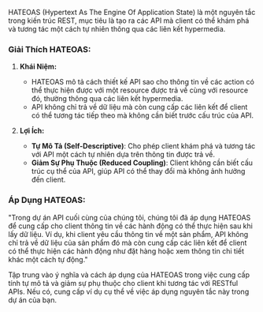 HATEOAS (Hypertext As The Engine Of Application State) là một nguyên tắc trong kiến trúc REST, mục tiêu là tạo ra các API mà client có thể khám phá và tương tác một cách tự nhiên thông qua các liên kết hypermedia.

### Giải Thích HATEOAS:

1. **Khái Niệm:**

   - HATEOAS mô tả cách thiết kế API sao cho thông tin về các action có thể thực hiện được với một resource được trả về cùng với resource đó, thường thông qua các liên kết hypermedia.
   - API không chỉ trả về dữ liệu mà còn cung cấp các liên kết để client có thể tương tác tiếp theo mà không cần biết trước cấu trúc của API.

2. **Lợi Ích:**
   - **Tự Mô Tả (Self-Descriptive)**: Cho phép client khám phá và tương tác với API một cách tự nhiên dựa trên thông tin được trả về.
   - **Giảm Sự Phụ Thuộc (Reduced Coupling)**: Client không cần biết cấu trúc cụ thể của API, giúp API có thể thay đổi mà không ảnh hưởng đến client.

### Áp Dụng HATEOAS:

"Trong dự án API cuối cùng của chúng tôi, chúng tôi đã áp dụng HATEOAS để cung cấp cho client thông tin về các hành động có thể thực hiện sau khi lấy dữ liệu. Ví dụ, khi client yêu cầu thông tin về một sản phẩm, API không chỉ trả về dữ liệu của sản phẩm đó mà còn cung cấp các liên kết để client có thể thực hiện các hành động như đặt hàng hoặc xem thông tin chi tiết khác một cách tự động."

Tập trung vào ý nghĩa và cách áp dụng của HATEOAS trong việc cung cấp tính tự mô tả và giảm sự phụ thuộc cho client khi tương tác với RESTful APIs. Nếu có, cung cấp ví dụ cụ thể về việc áp dụng nguyên tắc này trong dự án của bạn.
